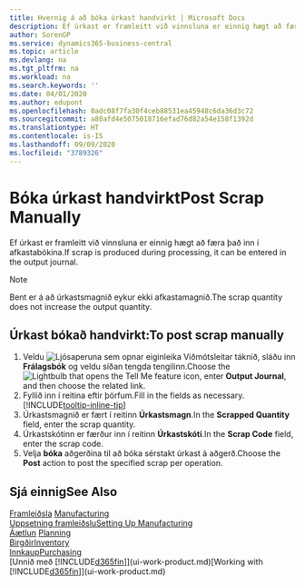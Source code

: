 ```yaml
---
title: Hvernig á að bóka úrkast handvirkt | Microsoft Docs
description: Ef úrkast er framleitt við vinnsluna er einnig hægt að færa það inn í afkastabókina. Bent er á að úrkastsmagnið eykur ekki afkastamagnið.
author: SorenGP
ms.service: dynamics365-business-central
ms.topic: article
ms.devlang: na
ms.tgt_pltfrm: na
ms.workload: na
ms.search.keywords: ''
ms.date: 04/01/2020
ms.author: edupont
ms.openlocfilehash: 0adc08f7fa30f4ceb88531ea45948c6da36d3c72
ms.sourcegitcommit: a80afd4e5075018716efad76d82a54e158f1392d
ms.translationtype: HT
ms.contentlocale: is-IS
ms.lasthandoff: 09/09/2020
ms.locfileid: "3789326"
---
```

# <a name="post-scrap-manually"></a><span data-ttu-id="6099a-104">Bóka úrkast handvirkt</span><span class="sxs-lookup"><span data-stu-id="6099a-104">Post Scrap Manually</span></span>
<span data-ttu-id="6099a-105">Ef úrkast er framleitt við vinnsluna er einnig hægt að færa það inn í afkastabókina.</span><span class="sxs-lookup"><span data-stu-id="6099a-105">If scrap is produced during processing, it can be entered in the output journal.</span></span> 

> [!NOTE]
> <span data-ttu-id="6099a-106">Bent er á að úrkastsmagnið eykur ekki afkastamagnið.</span><span class="sxs-lookup"><span data-stu-id="6099a-106">The scrap quantity does not increase the output quantity.</span></span>  

## <a name="to-post-scrap-manually"></a><span data-ttu-id="6099a-107">Úrkast bókað handvirkt:</span><span class="sxs-lookup"><span data-stu-id="6099a-107">To post scrap manually</span></span>  
1. <span data-ttu-id="6099a-108">Veldu ![Ljósaperuna sem opnar eiginleika Viðmótsleitar](media/ui-search/search_small.png "Segðu mér hvað þú vilt gera") táknið, sláðu inn **Frálagsbók** og veldu síðan tengda tengilinn.</span><span class="sxs-lookup"><span data-stu-id="6099a-108">Choose the ![Lightbulb that opens the Tell Me feature](media/ui-search/search_small.png "Tell me what you want to do") icon, enter **Output Journal**, and then choose the related link.</span></span>  
2. <span data-ttu-id="6099a-109">Fyllið inn í reitina eftir þörfum.</span><span class="sxs-lookup"><span data-stu-id="6099a-109">Fill in the fields as necessary.</span></span> [!INCLUDE[tooltip-inline-tip](includes/tooltip-inline-tip_md.md)]  
3. <span data-ttu-id="6099a-110">Úrkastsmagnið er fært í reitinn **Úrkastsmagn**.</span><span class="sxs-lookup"><span data-stu-id="6099a-110">In the **Scrapped Quantity** field, enter the scrap quantity.</span></span>  
4. <span data-ttu-id="6099a-111">Úrkastskótinn er færður inn í reitinn **Úrkastskóti**.</span><span class="sxs-lookup"><span data-stu-id="6099a-111">In the **Scrap Code** field, enter the scrap code.</span></span>  
5. <span data-ttu-id="6099a-112">Velja **bóka** aðgerðina til að bóka sérstakt úrkast á aðgerð.</span><span class="sxs-lookup"><span data-stu-id="6099a-112">Choose the **Post** action to post the specified scrap per operation.</span></span>  

## <a name="see-also"></a><span data-ttu-id="6099a-113">Sjá einnig</span><span class="sxs-lookup"><span data-stu-id="6099a-113">See Also</span></span>  
<span data-ttu-id="6099a-114">[Framleiðsla](production-manage-manufacturing.md)  </span><span class="sxs-lookup"><span data-stu-id="6099a-114">[Manufacturing](production-manage-manufacturing.md)  </span></span>  
[<span data-ttu-id="6099a-115">Uppsetning framleiðslu</span><span class="sxs-lookup"><span data-stu-id="6099a-115">Setting Up Manufacturing</span></span>](production-configure-production-processes.md)  
<span data-ttu-id="6099a-116">[Áætlun](production-planning.md)    </span><span class="sxs-lookup"><span data-stu-id="6099a-116">[Planning](production-planning.md)    </span></span>  
[<span data-ttu-id="6099a-117">Birgðir</span><span class="sxs-lookup"><span data-stu-id="6099a-117">Inventory</span></span>](inventory-manage-inventory.md)  
[<span data-ttu-id="6099a-118">Innkaup</span><span class="sxs-lookup"><span data-stu-id="6099a-118">Purchasing</span></span>](purchasing-manage-purchasing.md)  
<span data-ttu-id="6099a-119">[Unnið með [!INCLUDE[d365fin](includes/d365fin_md.md)]](ui-work-product.md)</span><span class="sxs-lookup"><span data-stu-id="6099a-119">[Working with [!INCLUDE[d365fin](includes/d365fin_md.md)]](ui-work-product.md)</span></span>
